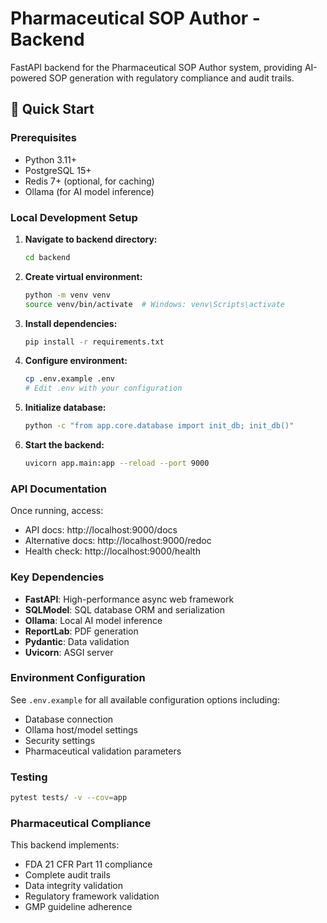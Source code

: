 # Pharmaceutical SOP Author - Backend

FastAPI backend for the Pharmaceutical SOP Author system, providing AI-powered SOP generation with regulatory compliance and audit trails.

## 🚀 Quick Start

### Prerequisites

- Python 3.11+
- PostgreSQL 15+
- Redis 7+ (optional, for caching)
- Ollama (for AI model inference)

### Local Development Setup

1. **Navigate to backend directory:**
   ```bash
   cd backend
   ```

2. **Create virtual environment:**
   ```bash
   python -m venv venv
   source venv/bin/activate  # Windows: venv\Scripts\activate
   ```

3. **Install dependencies:**
   ```bash
   pip install -r requirements.txt
   ```

4. **Configure environment:**
   ```bash
   cp .env.example .env
   # Edit .env with your configuration
   ```

5. **Initialize database:**
   ```bash
   python -c "from app.core.database import init_db; init_db()"
   ```

6. **Start the backend:**
   ```bash
   uvicorn app.main:app --reload --port 9000
   ```

### API Documentation

Once running, access:
- API docs: http://localhost:9000/docs
- Alternative docs: http://localhost:9000/redoc
- Health check: http://localhost:9000/health

### Key Dependencies

- **FastAPI**: High-performance async web framework
- **SQLModel**: SQL database ORM and serialization
- **Ollama**: Local AI model inference
- **ReportLab**: PDF generation
- **Pydantic**: Data validation
- **Uvicorn**: ASGI server

### Environment Configuration

See `.env.example` for all available configuration options including:
- Database connection
- Ollama host/model settings
- Security settings
- Pharmaceutical validation parameters

### Testing

```bash
pytest tests/ -v --cov=app
```

### Pharmaceutical Compliance

This backend implements:
- FDA 21 CFR Part 11 compliance
- Complete audit trails
- Data integrity validation
- Regulatory framework validation
- GMP guideline adherence